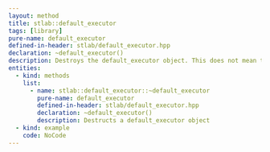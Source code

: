 ```yaml
---
layout: method
title: stlab::default_executor
tags: [library]
pure-name: default_executor
defined-in-header: stlab/default_executor.hpp 
declaration: ~default_executor()
description: Destroys the default_executor object. This does not mean that the underlying thread pool gets destroyed. All functions that were submitted, will be executed regardless if this instance will be destroyed.
entities:
  - kind: methods
    list:
      - name: stlab::default_executor::~default_executor
        pure-name: default_executor
        defined-in-header: stlab/default_executor.hpp 
        declaration: ~default_executor()
        description: Destructs a default_executor object
  - kind: example
    code: NoCode
---
```

